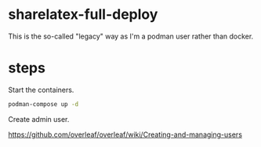# sharelatex-full-deploy
This is the so-called "legacy" way as I'm a podman user rather than docker.

# steps

Start the containers.

```bash
podman-compose up -d 
```

Create admin user.

https://github.com/overleaf/overleaf/wiki/Creating-and-managing-users
